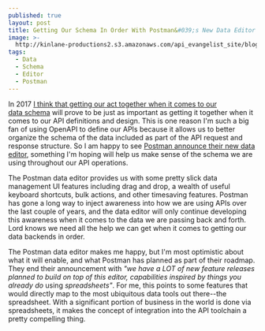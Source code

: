 ```yaml
---
published: true
layout: post
title: Getting Our Schema In Order With Postman&#039;s New Data Editor
image: >-
  http://kinlane-productions2.s3.amazonaws.com/api_evangelist_site/blog/dataeditor.gif,qx38712.pagespeed.ce.jrrfqkxj5z.gif
tags:
  - Data
  - Schema
  - Editor
  - Postman
---
```

In 2017 [I think that getting our act together when it comes to our data schema](http://apievangelist.com/2017/01/10/hoping-schema-becomes-just-as-important-as-api-definitions-in-2017/) will prove to be just as important as getting it together when it comes to our API definitions and design. This is one reason I'm such a big fan of using OpenAPI to define our APIs because it allows us to better organize the schema of the data included as part of the API request and response structure. So I am happy to see [Postman announce their new data editor](http://blog.postman.com/2017/02/28/introducing-the-new-data-editor/), something I'm hoping will help us make sense of the schema we are using throughout our API operations.

The Postman data editor provides us with some pretty slick data management UI features including drag and drop, a wealth of useful keyboard shortcuts, bulk actions, and other timesaving features. Postman has gone a long way to inject awareness into how we are using APIs over the last couple of years, and the data editor will only continue developing this awareness when it comes to the data we are passing back and forth. Lord knows we need all the help we can get when it comes to getting our data backends in order.

The Postman data editor makes me happy, but I'm most optimistic about what it will enable, and what Postman has planned as part of their roadmap. They end their announcement with _"we_ _have a LOT of new feature releases planned to build on top of this editor, capabilities inspired by things you already do_ using _spreadsheets"_. For me, this points to some features that would directly map to the most ubiquitous data tools out there--the spreadsheet. With a significant portion of business in the world is done via spreadsheets, it makes the concept of integration into the API toolchain a pretty compelling thing.